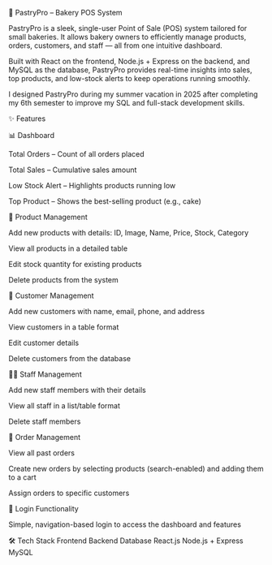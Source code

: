 🍰 PastryPro – Bakery POS System

PastryPro is a sleek, single-user Point of Sale (POS) system tailored for small bakeries.
It allows bakery owners to efficiently manage products, orders, customers, and staff — all from one intuitive dashboard.

Built with React on the frontend, Node.js + Express on the backend, and MySQL as the database,
PastryPro provides real-time insights into sales, top products, and low-stock alerts to keep operations running smoothly.

I designed PastryPro during my summer vacation in 2025 after completing my 6th semester to improve my SQL and full-stack development skills.

✨ Features


📊 Dashboard

Total Orders – Count of all orders placed

Total Sales – Cumulative sales amount

Low Stock Alert – Highlights products running low

Top Product – Shows the best-selling product (e.g., cake)

🛒 Product Management

Add new products with details: ID, Image, Name, Price, Stock, Category

View all products in a detailed table

Edit stock quantity for existing products

Delete products from the system

👥 Customer Management

Add new customers with name, email, phone, and address

View customers in a table format

Edit customer details

Delete customers from the database

🧑‍🍳 Staff Management

Add new staff members with their details

View all staff in a list/table format

Delete staff members

📝 Order Management

View all past orders

Create new orders by selecting products (search-enabled) and adding them to a cart

Assign orders to specific customers

🔐 Login Functionality

Simple, navigation-based login to access the dashboard and features

🛠 Tech Stack
Frontend	Backend	Database
React.js	Node.js + Express	MySQL
